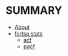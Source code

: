 # SUMMARY

- [About](README.md)
- [fortsa stats](stats/README.md)
  - [acf](stats/acf.md)
  - [pacf](stats/pacf.md)